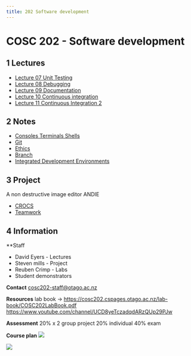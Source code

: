 ```yaml
---
title: 202 Software development
---
```

# COSC 202 - Software development
## 1 Lectures
- [Lecture 07 Unit Testing](out/notes/lecture-07-unit-testing.md)
- [Lecture 08 Debugging](out/notes/lecture-08-debugging.md)
- [Lecture 09 Documentation](out/notes/lecture-09-documentation.md)
- [Lecture 10 Continuous integration](out/notes/lecture-10-continuous-integration.md)
- [Lecture 11 Continuous Integration 2](out/notes/lecture-11-continuous-integration-2.md)

## 2 Notes
- [Consoles Terminals Shells](out/notes/consoles-terminals-shells.md)
- [Git](out/notes/git.md)
- [Ethics](out/notes/ethics.md)
- [Branch](out/notes/branch.md)
- [Integrated Development Environments](out/notes/integrated-development-environments.md)

## 3 Project
A non destructive image editor ANDIE
- [CROCS](out/notes/crocs.md)
- [Teamwork](out/notes/teamwork.md)

## 4 Information 
**Staff
- David Eyers - Lectures
- Steven mills - Project
- Reuben Crimp - Labs
- Student demonstrators

**Contact**
cosc202-staff@otago.ac.nz

**Resources**
lab book -> https://cosc202.cspages.otago.ac.nz/lab-book/COSC202LabBook.pdf
https://www.youtube.com/channel/UCD8yeTczadqdARzQUp29PJw

**Assessment**
20% x 2 group project
20% individual
40% exam

**Course plan**
![](https://i.imgur.com/cbxjS0E.png)

![](https://i.imgur.com/KwbGL6j.png)



